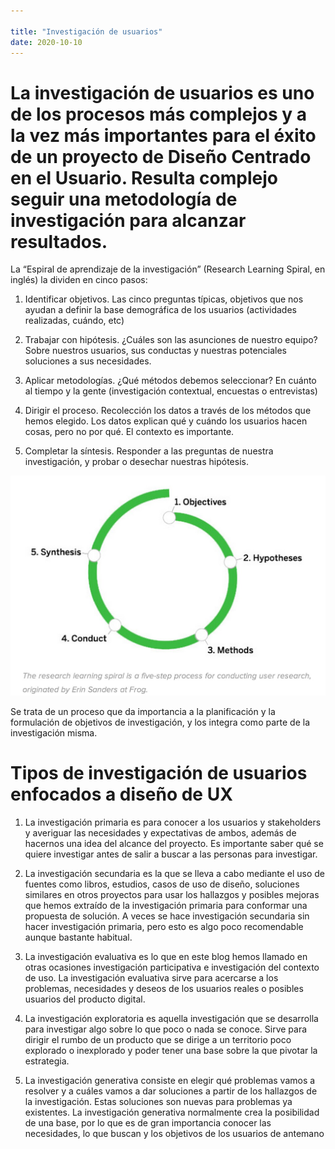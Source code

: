 ```yaml
---

title: "Investigación de usuarios"
date: 2020-10-10
---
```


# La investigación de usuarios es uno de los procesos más complejos y a la vez más importantes para el éxito de un proyecto de Diseño Centrado en el Usuario. Resulta complejo seguir una metodología de investigación para alcanzar resultados. 

La “Espiral de aprendizaje de la investigación” (Research Learning Spiral, en inglés) la dividen en cinco pasos:

1. Identificar objetivos. Las cinco preguntas típicas, objetivos que nos ayudan a definir la base demográfica de los usuarios (actividades realizadas, cuándo, etc) 

2. Trabajar con hipótesis.  ¿Cuáles son las asunciones de nuestro equipo? Sobre nuestros usuarios, sus conductas y nuestras potenciales soluciones a sus necesidades.

3. Aplicar metodologías. ¿Qué métodos debemos seleccionar? En cuánto al tiempo y la gente (investigación contextual, encuestas o entrevistas) 

4. Dirigir el proceso. Recolección los datos a través de los métodos que hemos elegido. Los datos explican qué y cuándo los usuarios hacen cosas, pero no por qué. El contexto es importante. 

5. Completar la síntesis. Responder a las preguntas de nuestra investigación, y probar o desechar nuestras hipótesis. 

![Espiral de aprendizaje de la investigación](/img/25862171602_34592c335d_b.jpg)  

Se trata de un proceso que da importancia a la planificación y la formulación de objetivos de investigación, y los integra como parte de la investigación misma. 

# Tipos de investigación de usuarios enfocados a diseño de UX 

1. La investigación primaria es para conocer a los usuarios y stakeholders y averiguar las necesidades y expectativas de ambos, además de hacernos una idea del alcance del proyecto. Es importante saber qué se quiere investigar antes de salir a buscar a las personas para investigar. 

2. La investigación secundaria es la que se lleva a cabo mediante el uso de fuentes como libros, estudios, casos de uso de diseño, soluciones similares en otros proyectos para usar los hallazgos y posibles mejoras que hemos extraído de la investigación primaria para conformar una propuesta de solución. A veces se hace investigación secundaria sin hacer investigación primaria, pero esto es algo poco recomendable aunque bastante habitual. 

3. La investigación evaluativa es lo que en este blog hemos llamado en otras ocasiones investigación participativa e investigación del contexto de uso. La investigación evaluativa sirve para acercarse a los problemas, necesidades y deseos de los usuarios reales o posibles usuarios del producto digital. 

4. La investigación exploratoria es aquella investigación que se desarrolla para investigar algo sobre lo que poco o nada se conoce. Sirve para dirigir el rumbo de un producto que se dirige a un territorio poco explorado o inexplorado y poder tener una base sobre la que pivotar la estrategia. 

5. La investigación generativa consiste en elegir qué problemas vamos a resolver y a cuáles vamos a dar soluciones a partir de los hallazgos de la investigación. Estas soluciones son nuevas para problemas ya existentes. La investigación generativa normalmente crea la posibilidad de una base, por lo que es de gran importancia conocer las necesidades, lo que buscan y los objetivos de los usuarios de antemano